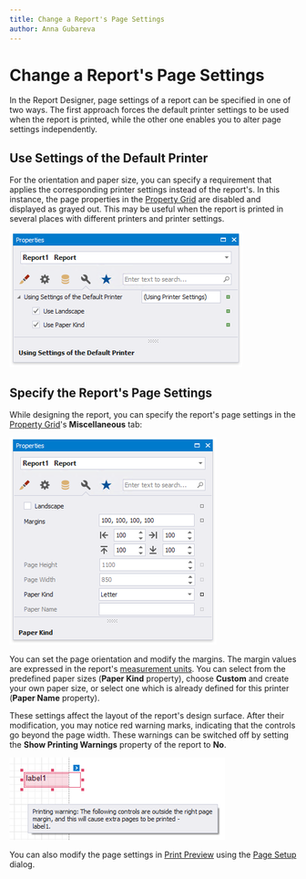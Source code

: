 ```yaml
---
title: Change a Report's Page Settings
author: Anna Gubareva
---
```

# Change a Report's Page Settings

In the Report Designer, page settings of a report can be specified in one of two ways. The first approach forces the default printer settings to be used when the report is printed, while the other one enables you to alter page settings independently.

## Use Settings of the Default Printer

For the orientation and paper size, you can specify a requirement that applies the corresponding printer settings instead of the report's. In this instance, the page properties in the [Property Grid](../report-designer-tools/ui-panels/property-grid-tabbed-view.md) are disabled and displayed as grayed out. This may be useful when the report is printed in several places with different printers and printer settings.

![](../../../../images/eurd-win-using-settings-of-default-printer.png)

## Specify the Report's Page Settings

While designing the report, you can specify the report's page settings in the [Property Grid](../report-designer-tools/ui-panels/property-grid-tabbed-view.md)'s **Miscellaneous** tab:

![](../../../../images/eurd-win-specify-report-page-settings.png)

You can set the page orientation and modify the margins. The margin values are expressed in the report's [measurement units](change-a-report-measurement-units.md). You can select from the predefined paper sizes (**Paper Kind** property), choose **Custom** and create your own paper size, or select one which is already defined for this printer (**Paper Name** property).

These settings affect the layout of the report's design surface. After their modification, you may notice red warning marks, indicating that the controls go beyond the page width. These warnings can be switched off by setting the **Show Printing Warnings** property of the report to **No**.

![](../../../../images/eurd-win-report-controls-printing-warning.png)

You can also modify the page settings in [Print Preview](../preview-print-and-export-reports.md) using the [Page Setup](../../../print-preview/print-preview-for-winforms/printing-and-page-setup/change-printing-settings-via-the-page-setup-dialog.md) dialog. 

